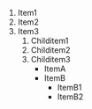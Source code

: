 1. Item1
1. Item2
1. Item3
   1. Childitem1
   1. Childitem2
   1. Childitem3
      * ItemA
      * ItemB
        * ItemB1
        * ItemB2
